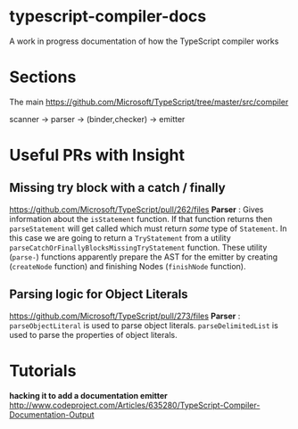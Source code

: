 typescript-compiler-docs
========================

A work in progress documentation of how the TypeScript compiler works 

# Sections 
The main https://github.com/Microsoft/TypeScript/tree/master/src/compiler

scanner -> parser -> (binder,checker)  -> emitter 

# Useful PRs with Insight
## Missing try block with a catch / finally 
https://github.com/Microsoft/TypeScript/pull/262/files
**Parser** : Gives information about the `isStatement` function. If that function returns then `parseStatement` will get called which must return *some* type of `Statement`. In this case we are going to return a `TryStatement` from a utility `parseCatchOrFinallyBlocksMissingTryStatement` function. These utility (`parse-`) functions apparently prepare the AST for the emitter by creating (`createNode` function) and finishing Nodes (`finishNode` function).

## Parsing logic for Object Literals 
https://github.com/Microsoft/TypeScript/pull/273/files
**Parser** : `parseObjectLiteral` is used to parse object literals. `parseDelimitedList` is used to parse the properties of object literals.

# Tutorials 
**hacking it to add a documentation emitter** http://www.codeproject.com/Articles/635280/TypeScript-Compiler-Documentation-Output 

